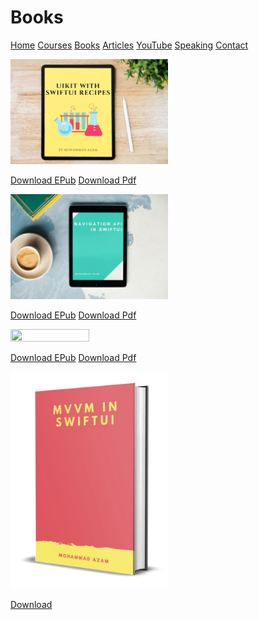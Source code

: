 # Books

[Home](https://azamsharp.github.io)
[Courses](https://azamsharp.teachable.com/)
[Books](/books)
[Articles](/articles)
[YouTube](https://www.youtube.com/channel/UCKvDySsrOVgUgRLhWHeyHJA?view_as=subscriber)
[Speaking](/speaking)
[Contact](/contact)

<img src="https://github.com/azamsharp/azamsharp.github.io/blob/master/_posts/images/uikit-recipes.png?raw=true" width="50%" height="50%">

[Download EPub](/books/UIKit%20with%20SwiftUI%20Recipes%20.epub)
[Download Pdf](/books/UIKitSwiftUIRecipes.pdf)

<img src="https://github.com/azamsharp/azamsharp.github.io/blob/master/_posts/images/navigation-api.png?raw=true" width="50%" height="50%">

[Download EPub](/books/Navigation%20API%20in%20SwiftUI.epub) [Download Pdf](/books/Navigation-API-SwiftUI.pdf) 


<img src="https://github.com/azamsharp/azamsharp.github.io/blob/master/_posts/images/surviving-coding-bootcamp.png?raw=true" width="50%" height="50%">

[Download EPub](/books/surving-coding-bootcamp-04-30-2022.epub)
[Download Pdf](/books/SurvivingTheCodingBootcamp-04-30-2022.pdf)


<img src="https://github.com/azamsharp/azamsharp.github.io/blob/master/_posts/images/mvvmswiftui.png?raw=true" width="50%" height="50%">

[Download](/books/mvvm-in-swiftui.zip)

